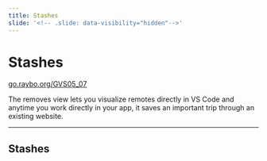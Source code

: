 ```yaml
---
title: Stashes
slide: '<!-- .slide: data-visibility="hidden"-->'
---
```


<!-- .slide: data-state="layout-title" class="bg-dark"-->

# Stashes

<div class="slide-link"><a href="https://go.raybo.org/GVS02_01"><i class="fab fa-slideshare"></i> go.raybo.org/GVS05_07</a></div>

> >

The removes view lets you visualize remotes directly in VS Code and anytime you work directly in your app, it saves an important trip through an existing website.

---
## Stashes

> >
